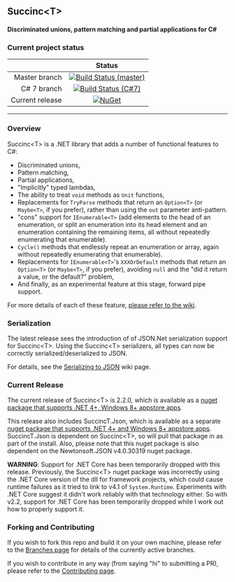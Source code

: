 ## Succinc\<T\> ##
#### Discriminated unions, pattern matching and partial applications for C#  ####

### Current project status ###
| | Status |
| ---: | :-: |
|Master branch|[![Build Status (master)](https://ci.appveyor.com/api/projects/status/i294j7cukasq88ry/branch/master?svg=true)](https://ci.appveyor.com/project/DavidArno/succinct)
|C# 7 branch|[![Build Status (C#7)](https://ci.appveyor.com/api/projects/status/i294j7cukasq88ry/branch/csharp7migration?svg=true)](https://ci.appveyor.com/project/DavidArno/succinct)|
|Current release|[![NuGet](https://img.shields.io/nuget/v/SuccincT.svg)](http://www.nuget.org/packages/SuccincT)|

----------
### Overview ###
Succinc\<T\> is a .NET library that adds a number of functional features to C#:

* Discriminated unions,
* Pattern matching,
* Partial applications,
* "Implicitly" typed lambdas,
* The ability to treat `void` methods as `Unit` functions,
* Replacements for `TryParse` methods that return an `Option<T>` (or `Maybe<T>`, if you prefer), rather than using the `out` parameter anti-pattern.
* "cons" support for `IEnumerable<T>` (add elements to the head of an enumeration, or split an enumeration into its head element and an enumeration containing the remaining items, all without repeatedly enumerating that enumerable).
* `Cycle()` methods that endlessly repeat an enumeration or array, again without repeatedly enumerating that enumerable).
* Replacements for `IEnumerable<T>`'s `XXXOrDefault` methods that return an `Option<T>` (or `Maybe<T>`, if you prefer), avoiding `null` and the "did it return a value, or the default?" problem,
* And finally, as an experimental feature at this stage, forward pipe support.

For more details of each of these feature, [please refer to the wiki](https://github.com/DavidArno/SuccincT/wiki).

### Serialization ###
The latest release sees the introduction of of JSON.Net serialization support for Succinc\<T\>. Using the Succinc\<T\> serializers, all types can now be correctly serialized/deserialized to JSON.

For details, see the [Serializing to JSON](https://github.com/DavidArno/SuccincT/wiki/JsonSerialization) wiki page.

### Current Release ###
The current release of Succinc\<T\> is 2.2.0, which is available as a [nuget package that supports .NET 4+, Windows 8+ appstore apps](https://www.nuget.org/packages/SuccincT/). 

This release also includes SuccincT.Json, which is available as a separate [nuget package that supports .NET 4+ and Windows 8+ appstore apps](https://www.nuget.org/packages/SuccincT.Json/). SuccincT.Json is dependent on Succinc\<T\>, so will pull that package in as part of the install. Also, please note that this nuget package is also dependent on the Newtonsoft.JSON v4.0.30319 nuget package.

**WARNING**: Support for .NET Core has been temporarily dropped with this release. Previously, the Succinc\<T\> nuget package was incorrectly using the .NET Core version of the dll for framework projects, which could cause runtime failures as it tried to link to v4.1 of `System.Runtime`. Experiments with .NET Core suggest it didn't work reliably with that technology either. So with v2.2, support for .NET Core has been temporarily dropped while I work out how to properly support it.


### Forking and Contributing ###
If you wish to fork this repo and build it on your own machine, please refer to the [Branches page](Documents/Branches) for details of the currently active branches.

If you wish to contribute in any way (from saying "hi" to submitting a PR), please refer to the [Contributing page](Documents/Contributing). 